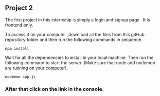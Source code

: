 ## Project 2

The first project in this internship is simply a login and signup page .
It is frontend only.

To access it on your computer ,download all the files from this gitHub repository folder and then run the following commands in sequence.

```
npm install
```

Wait for all the dependencies to install in your local machine.
Then run the following command to start the server.
(Make sure that node and nodemon are running on your computer).

```
nodemon app.js
```

### After that click on the link in the console.
